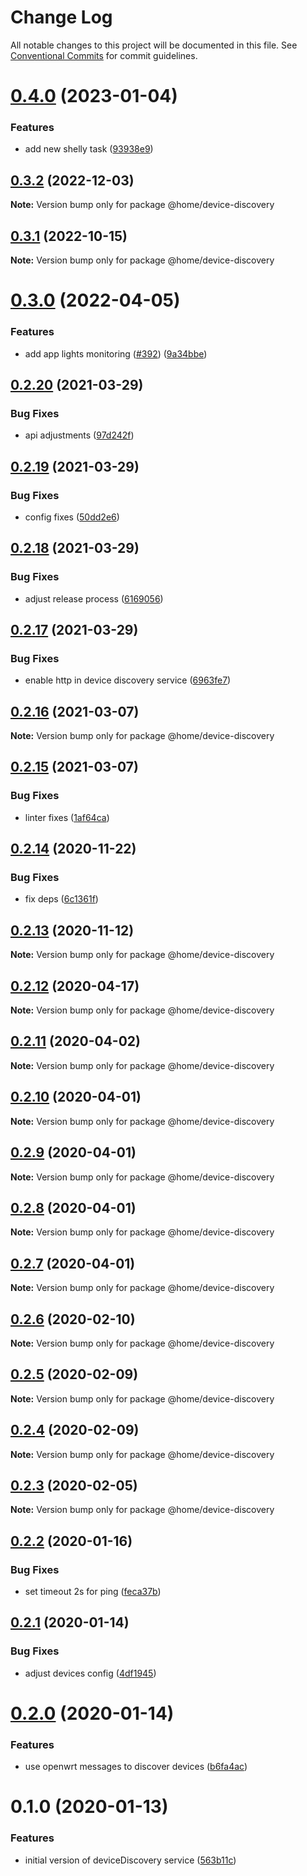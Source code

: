 # Change Log

All notable changes to this project will be documented in this file.
See [Conventional Commits](https://conventionalcommits.org) for commit guidelines.

# [0.4.0](https://github.com/mariusz-kabala/homeAutomation/compare/@home/device-discovery@0.3.2...@home/device-discovery@0.4.0) (2023-01-04)


### Features

* add new shelly task ([93938e9](https://github.com/mariusz-kabala/homeAutomation/commit/93938e919a242ca205061a396b57f109b4b464b4))





## [0.3.2](https://github.com/mariusz-kabala/homeAutomation/compare/@home/device-discovery@0.3.1...@home/device-discovery@0.3.2) (2022-12-03)

**Note:** Version bump only for package @home/device-discovery





## [0.3.1](https://github.com/mariusz-kabala/homeAutomation/compare/@home/device-discovery@0.3.0...@home/device-discovery@0.3.1) (2022-10-15)

**Note:** Version bump only for package @home/device-discovery





# [0.3.0](https://github.com/mariusz-kabala/homeAutomation/compare/@home/device-discovery@0.2.20...@home/device-discovery@0.3.0) (2022-04-05)


### Features

* add app lights monitoring ([#392](https://github.com/mariusz-kabala/homeAutomation/issues/392)) ([9a34bbe](https://github.com/mariusz-kabala/homeAutomation/commit/9a34bbe76f2896bf5de009d2d419bd258aecfb6a))





## [0.2.20](https://github.com/mariusz-kabala/homeAutomation/compare/@home/device-discovery@0.2.19...@home/device-discovery@0.2.20) (2021-03-29)


### Bug Fixes

* api adjustments ([97d242f](https://github.com/mariusz-kabala/homeAutomation/commit/97d242ff9fa850b37b33ad0880631690f055606b))





## [0.2.19](https://github.com/mariusz-kabala/homeAutomation/compare/@home/device-discovery@0.2.18...@home/device-discovery@0.2.19) (2021-03-29)


### Bug Fixes

* config fixes ([50dd2e6](https://github.com/mariusz-kabala/homeAutomation/commit/50dd2e6580d3dee4487638b5581569740c9e1854))





## [0.2.18](https://github.com/mariusz-kabala/homeAutomation/compare/@home/device-discovery@0.2.17...@home/device-discovery@0.2.18) (2021-03-29)


### Bug Fixes

* adjust release process ([6169056](https://github.com/mariusz-kabala/homeAutomation/commit/6169056c80fc96906074cff3d5b683404a2a9d73))





## [0.2.17](https://github.com/mariusz-kabala/homeAutomation/compare/@home/device-discovery@0.2.16...@home/device-discovery@0.2.17) (2021-03-29)


### Bug Fixes

* enable http in device discovery service ([6963fe7](https://github.com/mariusz-kabala/homeAutomation/commit/6963fe70938cb30dd47539678dfd892d0d666e71))





## [0.2.16](https://github.com/mariusz-kabala/homeAutomation/compare/@home/device-discovery@0.2.15...@home/device-discovery@0.2.16) (2021-03-07)

**Note:** Version bump only for package @home/device-discovery





## [0.2.15](https://github.com/mariusz-kabala/homeAutomation/compare/@home/device-discovery@0.2.14...@home/device-discovery@0.2.15) (2021-03-07)


### Bug Fixes

* linter fixes ([1af64ca](https://github.com/mariusz-kabala/homeAutomation/commit/1af64cabb2e40797838c1a2337fb7c34ac9b4b54))





## [0.2.14](https://github.com/mariusz-kabala/homeAutomation/compare/@home/device-discovery@0.2.13...@home/device-discovery@0.2.14) (2020-11-22)


### Bug Fixes

* fix deps ([6c1361f](https://github.com/mariusz-kabala/homeAutomation/commit/6c1361ff7b01bb85ab4521cb4a83e34429d6fbd6))





## [0.2.13](https://github.com/mariusz-kabala/homeAutomation/compare/@home/device-discovery@0.2.12...@home/device-discovery@0.2.13) (2020-11-12)

**Note:** Version bump only for package @home/device-discovery





## [0.2.12](https://github.com/mariusz-kabala/homeAutomation/compare/@home/device-discovery@0.2.11...@home/device-discovery@0.2.12) (2020-04-17)

**Note:** Version bump only for package @home/device-discovery





## [0.2.11](https://github.com/mariusz-kabala/homeAutomation/compare/@home/device-discovery@0.2.10...@home/device-discovery@0.2.11) (2020-04-02)

**Note:** Version bump only for package @home/device-discovery





## [0.2.10](https://github.com/mariusz-kabala/homeAutomation/compare/@home/device-discovery@0.2.9...@home/device-discovery@0.2.10) (2020-04-01)

**Note:** Version bump only for package @home/device-discovery





## [0.2.9](https://github.com/mariusz-kabala/homeAutomation/compare/@home/device-discovery@0.2.8...@home/device-discovery@0.2.9) (2020-04-01)

**Note:** Version bump only for package @home/device-discovery





## [0.2.8](https://github.com/mariusz-kabala/homeAutomation/compare/@home/device-discovery@0.2.7...@home/device-discovery@0.2.8) (2020-04-01)

**Note:** Version bump only for package @home/device-discovery





## [0.2.7](https://github.com/mariusz-kabala/homeAutomation/compare/@home/device-discovery@0.2.6...@home/device-discovery@0.2.7) (2020-04-01)

**Note:** Version bump only for package @home/device-discovery





## [0.2.6](https://github.com/mariusz-kabala/homeAutomation/compare/@home/device-discovery@0.2.5...@home/device-discovery@0.2.6) (2020-02-10)

**Note:** Version bump only for package @home/device-discovery





## [0.2.5](https://github.com/mariusz-kabala/homeAutomation/compare/@home/device-discovery@0.2.4...@home/device-discovery@0.2.5) (2020-02-09)

**Note:** Version bump only for package @home/device-discovery





## [0.2.4](https://github.com/mariusz-kabala/homeAutomation/compare/@home/device-discovery@0.2.3...@home/device-discovery@0.2.4) (2020-02-09)

**Note:** Version bump only for package @home/device-discovery





## [0.2.3](https://github.com/mariusz-kabala/homeAutomation/compare/@home/device-discovery@0.2.2...@home/device-discovery@0.2.3) (2020-02-05)

**Note:** Version bump only for package @home/device-discovery





## [0.2.2](https://github.com/mariusz-kabala/homeAutomation/compare/@home/device-discovery@0.2.1...@home/device-discovery@0.2.2) (2020-01-16)


### Bug Fixes

* set timeout 2s for ping ([feca37b](https://github.com/mariusz-kabala/homeAutomation/commit/feca37b21395526456159db4c52cfbb5292112b9))





## [0.2.1](https://github.com/mariusz-kabala/homeAutomation/compare/@home/device-discovery@0.2.0...@home/device-discovery@0.2.1) (2020-01-14)


### Bug Fixes

* adjust devices config ([4df1945](https://github.com/mariusz-kabala/homeAutomation/commit/4df19459ad2632428ac0800d540e5f7756bfd2a8))





# [0.2.0](https://github.com/mariusz-kabala/homeAutomation/compare/@home/device-discovery@0.1.0...@home/device-discovery@0.2.0) (2020-01-14)


### Features

* use openwrt messages to discover devices ([b6fa4ac](https://github.com/mariusz-kabala/homeAutomation/commit/b6fa4ac6d5324c0209915b0fa1019d9006cf7e87))





# 0.1.0 (2020-01-13)


### Features

* initial version of deviceDiscovery service ([563b11c](https://github.com/mariusz-kabala/homeAutomation/commit/563b11cf36086892f8500ed3b776ec11451f6cc0))
